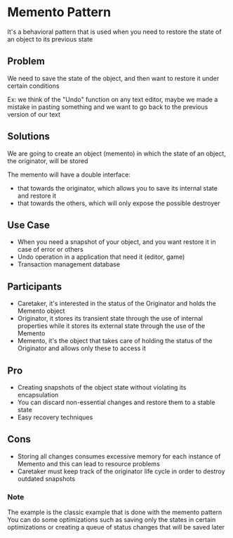 # Memento Pattern

It's a behavioral pattern that is used when you need to restore the state of an object to its previous state

## Problem

We need to save the state of the object, and then want to restore it under certain conditions

Ex: we think of the "Undo" function on any text editor, maybe we made a mistake in pasting something and we want to go back to the previous version of our text

## Solutions

We are going to create an object (memento) in which the state of an object, the originator, will be stored

The memento will have a double interface:
- that towards the originator, which allows you to save its internal state and restore it
- that towards the others, which will only expose the possible destroyer

## Use Case

- When you need a snapshot of your object, and you want restore it in case of error or others
- Undo operation in a application that need it (editor, game)
- Transaction management database

## Participants

- Caretaker, it's interested in the status of the Originator and holds the Memento object
- Originator, it stores its transient state through the use of internal properties while it stores its external state through the use of the Memento
- Memento, it's the object that takes care of holding the status of the Originator and allows only these to access it

## Pro

- Creating snapshots of the object state without violating its encapsulation
- You can discard non-essential changes and restore them to a stable state
- Easy recovery techniques

## Cons

- Storing all changes consumes excessive memory for each instance of Memento and this can lead to resource problems
- Caretaker must keep track of the originator life cycle in order to destroy outdated snapshots

### Note

The example is the classic example that is done with the memento pattern
You can do some optimizations such as saving only the states in certain optimizations or creating a queue of status changes that will be saved later
